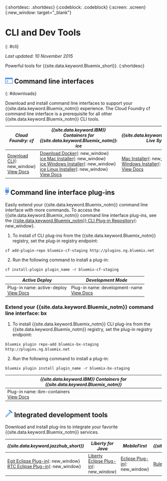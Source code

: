 {:shortdesc: .shortdesc}
{:codeblock: .codeblock}
{:screen: .screen}
{:new_window: target="_blank"}

# CLI and Dev Tools
{: #cli}

*Last updated: 10 November 2015*

Powerful tools for {{site.data.keyword.Bluemix_short}}.
{:shortdesc}

## ![Command line interfaces](./images/CLI.png) Command line interfaces
{: #downloads}

Download and install command line interfaces to support your {{site.data.keyword.Bluemix_notm}} experience. The Cloud Foundry cf command line interface is a prerequisite for all other {{site.data.keyword.Bluemix_notm}} CLI tools.


| *Cloud Foundry: cf* |	*{{site.data.keyword.IBM}} Containers for {{site.data.keyword.Bluemix_notm}}: ice* | *{{site.data.keyword.Bluemix_notm}} Live Sync: bl* |
|---------------------|---------------|---------------|
| [Download CLI](https://github.com/cloudfoundry/cli/releases){: new_window}  <br> [View Docs](./reference/cfcommands/index.html) |[Download Docker](https://docs.docker.com/installation/){: new_window} <br> [ice Mac Installer](ftp://public.dhe.ibm.com/cloud/bluemix/cli/Bluemix_ice.pkg){: new_window} <br> [ice Windows Installer](ftp://public.dhe.ibm.com/cloud/bluemix/cli/Bluemix_ice.exe){: new_window} <br> [ice Linux Installer](ftp://public.dhe.ibm.com/cloud/bluemix/cli/Bluemix_ice.tar.gz){: new_window} <br> [View Docs](../containers/container_cli_ice_ov.html) | [Mac Installer](ftp://public.dhe.ibm.com/cloud/bluemix/cli/Bluemix_bl.pkg){: new_window} <br> [Windows Installer](ftp://public.dhe.ibm.com/cloud/bluemix/cli/Bluemix_bl.exe){: new_window} <br> [View Docs](./reference/bl/index.html) |


## ![Command line interface plug-ins](./images/CLI_Plugin.png) Command line interface plug-ins

Easily extend your {{site.data.keyword.Bluemix_notm}} command line interface with more commands. To access the {{site.data.keyword.Bluemix_notm}} command line interface plug-ins, see the [{{site.data.keyword.Bluemix_notm}} CLI Plug-in Repository](http://plugins.{DomainName}/){: new_window}.

1. To install cf CLI plug-ins from the {{site.data.keyword.Bluemix_notm}} registry, set the plug-in registry endpoint:
```
cf add-plugin-repo bluemix-cf-staging http://plugins.ng.bluemix.net
```
2. Run the following command to install a plug-in:
```
cf install-plugin plugin_name -r bluemix-cf-staging
```

| *Active Deploy* |  *Development Mode* | 
|-----------------|-----------------|
| Plug-in name: active-deploy <br>  [View Docs](../services/ActiveDeploy/index.html#cli) |  Plug-in name: development-name <br> [View Docs](./plugins/dev_mode/index.html) | 

### Extend your {{site.data.keyword.Bluemix_notm}} command line interface: bx
1. To install {{site.data.keyword.Bluemix_notm}} CLI plug-ins from the {{site.data.keyword.Bluemix_notm}} registry, set the plug-in registry endpoint:
```
bluemix plugin repo-add bluemix-bx-staging http://plugins.ng.bluemix.net
```
2. Run the following command to install a plug-in:
```
bluemix plugin install plugin_name -r bluemix-bx-staging
```

| *{{site.data.keyword.IBM}} Containers for {{site.data.keyword.Bluemix_notm}}* |
|-----|
| Plug-in name: ibm-containers <br> [View Docs](https://www.{DomainName}/docs/containers/container_cli_cfic.html#container_cli_cfic) |

## ![Integrated development tools](./images/Integrated_Dev_Tools.png) Integrated development tools


Download and install plug-ins to integrate your favorite {{site.data.keyword.Bluemix_notm}} services.

| *{{site.data.keyword.jazzhub_short}}* | *Liberty for Java* | *MobileFirst* | *{{site.data.keyword.rules_short}}* |
|-------------|----------|----------|----------|
| [Egit Eclipse Plug-in](https://hub.jazz.net/docs/reference/gitclient/#eclipse_using_egit){: new_window} <br> [RTC Eclipse Plug-in](https://hub.jazz.net/docs/reference/gitclient/#eclipse_using_rtc){: new_window} | [Liberty Eclipse Plug-in](https://developer.ibm.com/wasdev/downloads/liberty-profile-using-eclipse/){: new_window} | [Eclipse Plug-in](https://marketplace.eclipse.org/content/ibm-mobilefirst-platform-studio){: new_window} | [Rules Designer Eclipse Plug-in](../services/rules/index.html#rulov002) |

